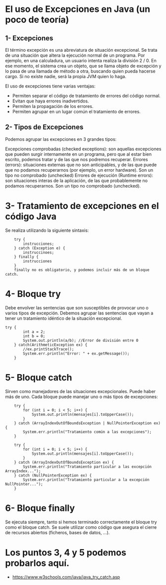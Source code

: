 # El uso de Excepciones en Java (un poco de teoría)

## 1- Excepciones
El término excepción es una abreviatura de situación excepcional. Se trata de una situación que altera la ejecución normal de un programa. Por ejemplo, en una calculadura, un usuario intenta realiza la división 2 / 0. En ese momento, el sistema crea un objeto, que se llama objeto de excepción y lo pasa de una llamada de método a otra, buscando quien pueda hacerse cargo. Si no existe nadie, será la propia JVM quien lo haga.

El uso de excepciones tiene varias ventajas:

- Permiten separar el código de tratamiento de errores del código normal.
- Evitan que haya errores inadvertidos.
- Permiten la propagación de los errores.
- Permiten agrupar en un lugar común el tratamiento de errores.

## 2- Tipos de Excepciones
Podemos agrupar las excepciones en 3 grandes tipos:

Excepciones comprobadas (checked exceptions): son aquellas excepciones que pueden surgir internamente en un programa, pero que al estar bien escrito, podemos tratar y de las que nos podremos recuperar.
Errores (errors): situaciones externas que no son anticipables, y de las que puede que no podamos recuperarnos (por ejemplo, un error hardware). Son un tipo no comprobado (unchecked)
Errores de ejecución (Runtime errors): son situaciones interas de la aplicación, de las que probablemente no podamos recuperarnos. Son un tipo no comprobado (unchecked).

# 3- Tratamiento de excepciones en el código Java

Se realiza utilizando la siguiente sintaxis:

        try {
            instrucciones;
        } catch (Exception e) {
            instruccinoes;
        } finally {
            instrucciones
        }
        finally no es obligatorio, y podemos incluir más de un bloque catch.

# 4- Bloque try
Debe envolver las sentencias que son susceptibles de provocar uno o varios tipos de excepción. Debemos agrupar las sentencias que vayan a tener un tratamiento idéntico de la situación excepcional.

    try {
            int a = 2;
            int b = 0;
            System.out.println(a/b); //Error de división entre 0            
        } catch(ArithmeticException ex) {
            //ex.printStackTrace();
            System.err.println("Error: " + ex.getMessage());
        }
# 5- Bloque catch
Sirven como manejadores de las situaciones excepcionales. Puede haber más de uno. Cada bloque puede manejar uno o más tipos de excepciones:

        try {
            for (int i = 0; i < 5; i++) {
                System.out.println(mensajes[i].toUpperCase());
            }
        } catch (ArrayIndexOutOfBoundsException | NullPointerException ex) {
            System.err.println("Tratamiento común a las excepciones");
        }
 
        try {
            for (int i = 0; i < 5; i++) {
                System.out.println(mensajes[i].toUpperCase());
            }
        } catch (ArrayIndexOutOfBoundsException ex) {
            System.err.println("Tratamiento particular a las excepción ArrayIndex...");
        } catch (NullPointerException ex) {
            System.err.println("Tratamiento particular a la excepción NullPointer...");
        }
# 6- Bloque finally
Se ejecuta siempre, tanto si hemos terminado correctamente el bloque try como el bloque catch. Se suele utilizar como código que asegura el cierre de recursos abiertos (ficheros, bases de datos, …).

# Los puntos 3, 4 y 5 podemos probarlos aquí.

- https://www.w3schools.com/java/java_try_catch.asp
